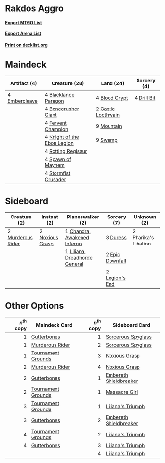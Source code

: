 # Rakdos Aggro

#### [Export MTGO List](../collection/Rakdos%20Aggro/Rakdos%20Aggro.txt)
#### [Export Arena List](../collection/Rakdos%20Aggro/Rakdos%20Aggro_arena.txt)
#### [Print on decklist.org](http://decklist.org/?deckmain=4%09Blacklance%20Paragon%0A4%09Blood%20Crypt%0A4%09Bonecrusher%20Giant%0A2%09Castle%20Locthwain%0A4%09Drill%20Bit%0A4%09Embercleave%0A4%09Fervent%20Champion%0A4%09Knight%20of%20the%20Ebon%20Legion%0A9%09Mountain%0A4%09Rotting%20Regisaur%0A4%09Spawn%20of%20Mayhem%0A4%09Stormfist%20Crusader%0A9%09Swamp&deckside=1%09Chandra,%20Awakened%20Inferno%0A3%09Duress%0A2%09Epic%20Downfall%0A2%09Legion's%20End%0A1%09Liliana,%20Dreadhorde%20General%0A2%09Murderous%20Rider%0A2%09Noxious%20Grasp%0A2%09Pharika's%20Libation)
# Maindeck

|                                      Artifact (4)                                      |                                            Creature (28)                                             |                                          Land (24)                                          |                                     Sorcery (4)                                      |
|----------------------------------------------------------------------------------------|------------------------------------------------------------------------------------------------------|---------------------------------------------------------------------------------------------|--------------------------------------------------------------------------------------|
|4 [Embercleave](http://gatherer.wizards.com/Pages/Card/Details.aspx?multiverseid=473082)|4 [Blacklance Paragon](http://gatherer.wizards.com/Pages/Card/Details.aspx?multiverseid=473041)       |4 [Blood Crypt](http://gatherer.wizards.com/Pages/Card/Details.aspx?multiverseid=97102)      |4 [Drill Bit](http://gatherer.wizards.com/Pages/Card/Details.aspx?multiverseid=457217)|
|                                                                                        |4 [Bonecrusher Giant](http://gatherer.wizards.com/Pages/Card/Details.aspx?multiverseid=473077)        |2 [Castle Locthwain](http://gatherer.wizards.com/Pages/Card/Details.aspx?multiverseid=473203)|                                                                                      |
|                                                                                        |4 [Fervent Champion](http://gatherer.wizards.com/Pages/Card/Details.aspx?multiverseid=473086)         |9 [Mountain](http://gatherer.wizards.com/Pages/Card/Details.aspx?multiverseid=439859)        |                                                                                      |
|                                                                                        |4 [Knight of the Ebon Legion](http://gatherer.wizards.com/Pages/Card/Details.aspx?multiverseid=466859)|9 [Swamp](http://gatherer.wizards.com/Pages/Card/Details.aspx?multiverseid=439858)           |                                                                                      |
|                                                                                        |4 [Rotting Regisaur](http://gatherer.wizards.com/Pages/Card/Details.aspx?multiverseid=466865)         |                                                                                             |                                                                                      |
|                                                                                        |4 [Spawn of Mayhem](http://gatherer.wizards.com/Pages/Card/Details.aspx?multiverseid=457229)          |                                                                                             |                                                                                      |
|                                                                                        |4 [Stormfist Crusader](http://gatherer.wizards.com/Pages/Card/Details.aspx?multiverseid=473165)       |                                                                                             |                                                                                      |


# Sideboard

|                                        Creature (2)                                        |                                       Instant (2)                                        |                                            Planeswalker (2)                                            |                                       Sorcery (7)                                        |    Unknown (2)     |
|--------------------------------------------------------------------------------------------|------------------------------------------------------------------------------------------|--------------------------------------------------------------------------------------------------------|------------------------------------------------------------------------------------------|--------------------|
|2 [Murderous Rider](http://gatherer.wizards.com/Pages/Card/Details.aspx?multiverseid=473059)|2 [Noxious Grasp](http://gatherer.wizards.com/Pages/Card/Details.aspx?multiverseid=466864)|1 [Chandra, Awakened Inferno](http://gatherer.wizards.com/Pages/Card/Details.aspx?multiverseid=466881)  |3 [Duress](http://gatherer.wizards.com/Pages/Card/Details.aspx?multiverseid=14557)        |2 Pharika's Libation|
|                                                                                            |                                                                                          |1 [Liliana, Dreadhorde General](http://gatherer.wizards.com/Pages/Card/Details.aspx?multiverseid=461024)|2 [Epic Downfall](http://gatherer.wizards.com/Pages/Card/Details.aspx?multiverseid=473047)|                    |
|                                                                                            |                                                                                          |                                                                                                        |2 [Legion's End](http://gatherer.wizards.com/Pages/Card/Details.aspx?multiverseid=466860) |                    |


# Other Options

|*n*<sup>th</sup> copy|                                        Maindeck Card                                        |*n*<sup>th</sup> copy|                                         Sideboard Card                                          |
|--------------------:|---------------------------------------------------------------------------------------------|--------------------:|-------------------------------------------------------------------------------------------------|
|                    1|[Gutterbones](http://gatherer.wizards.com/Pages/Card/Details.aspx?multiverseid=457220)       |                    1|[Sorcerous Spyglass](http://gatherer.wizards.com/Pages/Card/Details.aspx?multiverseid=435407)    |
|                    1|[Murderous Rider](http://gatherer.wizards.com/Pages/Card/Details.aspx?multiverseid=473059)   |                    2|[Sorcerous Spyglass](http://gatherer.wizards.com/Pages/Card/Details.aspx?multiverseid=435407)    |
|                    1|[Tournament Grounds](http://gatherer.wizards.com/Pages/Card/Details.aspx?multiverseid=473210)|                    3|[Noxious Grasp](http://gatherer.wizards.com/Pages/Card/Details.aspx?multiverseid=466864)         |
|                    2|[Murderous Rider](http://gatherer.wizards.com/Pages/Card/Details.aspx?multiverseid=473059)   |                    4|[Noxious Grasp](http://gatherer.wizards.com/Pages/Card/Details.aspx?multiverseid=466864)         |
|                    2|[Gutterbones](http://gatherer.wizards.com/Pages/Card/Details.aspx?multiverseid=457220)       |                    1|[Embereth Shieldbreaker](http://gatherer.wizards.com/Pages/Card/Details.aspx?multiverseid=473084)|
|                    2|[Tournament Grounds](http://gatherer.wizards.com/Pages/Card/Details.aspx?multiverseid=473210)|                    1|[Massacre Girl](http://gatherer.wizards.com/Pages/Card/Details.aspx?multiverseid=461026)         |
|                    3|[Tournament Grounds](http://gatherer.wizards.com/Pages/Card/Details.aspx?multiverseid=473210)|                    1|[Liliana's Triumph](http://gatherer.wizards.com/Pages/Card/Details.aspx?multiverseid=461025)     |
|                    3|[Gutterbones](http://gatherer.wizards.com/Pages/Card/Details.aspx?multiverseid=457220)       |                    2|[Embereth Shieldbreaker](http://gatherer.wizards.com/Pages/Card/Details.aspx?multiverseid=473084)|
|                    4|[Tournament Grounds](http://gatherer.wizards.com/Pages/Card/Details.aspx?multiverseid=473210)|                    2|[Liliana's Triumph](http://gatherer.wizards.com/Pages/Card/Details.aspx?multiverseid=461025)     |
|                    4|[Gutterbones](http://gatherer.wizards.com/Pages/Card/Details.aspx?multiverseid=457220)       |                    3|[Liliana's Triumph](http://gatherer.wizards.com/Pages/Card/Details.aspx?multiverseid=461025)     |
|                     |                                                                                             |                    4|[Liliana's Triumph](http://gatherer.wizards.com/Pages/Card/Details.aspx?multiverseid=461025)     |

